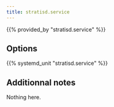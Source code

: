 ```yaml
---
title: stratisd.service
---
```


{{% provided_by "stratisd.service" %}}

## Options

{{% systemd_unit "stratisd.service" %}}

## Additionnal notes

Nothing here.